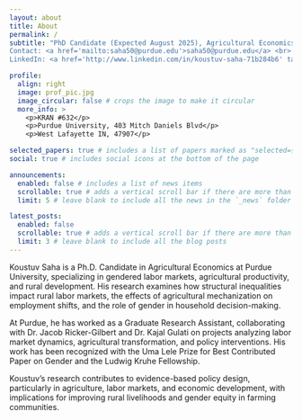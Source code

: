 ```yaml
---
layout: about
title: About
permalink: /
subtitle: "PhD Candidate (Expected August 2025), Agricultural Economics, Purdue University, USA <br>  
Contact: <a href='mailto:saha50@purdue.edu'>saha50@purdue.edu</a> <br>  
LinkedIn: <a href='http://www.linkedin.com/in/koustuv-saha-71b284b6' target='_blank'>Koustuv Saha</a>"

profile:
  align: right
  image: prof_pic.jpg
  image_circular: false # crops the image to make it circular
  more_info: >
    <p>KRAN #632</p>
    <p>Purdue University, 403 Mitch Daniels Blvd</p>
    <p>West Lafayette IN, 47907</p>

selected_papers: true # includes a list of papers marked as "selected={true}"
social: true # includes social icons at the bottom of the page

announcements:
  enabled: false # includes a list of news items
  scrollable: true # adds a vertical scroll bar if there are more than 3 news items
  limit: 5 # leave blank to include all the news in the `_news` folder

latest_posts:
  enabled: false
  scrollable: true # adds a vertical scroll bar if there are more than 3 new posts items
  limit: 3 # leave blank to include all the blog posts
---
```


Koustuv Saha is a Ph.D. Candidate in Agricultural Economics at Purdue University, specializing in gendered labor markets, agricultural productivity, and rural development. His research examines how structural inequalities impact rural labor markets, the effects of agricultural mechanization on employment shifts, and the role of gender in household decision-making.

At Purdue, he has worked as a Graduate Research Assistant, collaborating with Dr. Jacob Ricker-Gilbert and Dr. Kajal Gulati on projects analyzing labor market dynamics, agricultural transformation, and policy interventions. His work has been recognized with the Uma Lele Prize for Best Contributed Paper on Gender and the Ludwig Kruhe Fellowship.

Koustuv’s research contributes to evidence-based policy design, particularly in agriculture, labor markets, and economic development, with implications for improving rural livelihoods and gender equity in farming communities.
